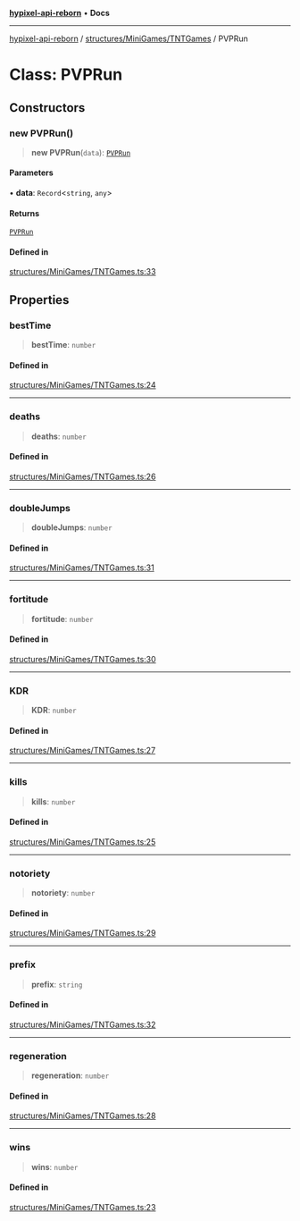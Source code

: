 [**hypixel-api-reborn**](../../../../README.md) • **Docs**

***

[hypixel-api-reborn](../../../../modules.md) / [structures/MiniGames/TNTGames](../README.md) / PVPRun

# Class: PVPRun

## Constructors

### new PVPRun()

> **new PVPRun**(`data`): [`PVPRun`](PVPRun.md)

#### Parameters

• **data**: `Record`\<`string`, `any`\>

#### Returns

[`PVPRun`](PVPRun.md)

#### Defined in

[structures/MiniGames/TNTGames.ts:33](https://github.com/Kathund/REBORN-docs-TEST/blob/226e7f6a62bb6bca87ef0828ac84e9098d59f860/src/structures/MiniGames/TNTGames.ts#L33)

## Properties

### bestTime

> **bestTime**: `number`

#### Defined in

[structures/MiniGames/TNTGames.ts:24](https://github.com/Kathund/REBORN-docs-TEST/blob/226e7f6a62bb6bca87ef0828ac84e9098d59f860/src/structures/MiniGames/TNTGames.ts#L24)

***

### deaths

> **deaths**: `number`

#### Defined in

[structures/MiniGames/TNTGames.ts:26](https://github.com/Kathund/REBORN-docs-TEST/blob/226e7f6a62bb6bca87ef0828ac84e9098d59f860/src/structures/MiniGames/TNTGames.ts#L26)

***

### doubleJumps

> **doubleJumps**: `number`

#### Defined in

[structures/MiniGames/TNTGames.ts:31](https://github.com/Kathund/REBORN-docs-TEST/blob/226e7f6a62bb6bca87ef0828ac84e9098d59f860/src/structures/MiniGames/TNTGames.ts#L31)

***

### fortitude

> **fortitude**: `number`

#### Defined in

[structures/MiniGames/TNTGames.ts:30](https://github.com/Kathund/REBORN-docs-TEST/blob/226e7f6a62bb6bca87ef0828ac84e9098d59f860/src/structures/MiniGames/TNTGames.ts#L30)

***

### KDR

> **KDR**: `number`

#### Defined in

[structures/MiniGames/TNTGames.ts:27](https://github.com/Kathund/REBORN-docs-TEST/blob/226e7f6a62bb6bca87ef0828ac84e9098d59f860/src/structures/MiniGames/TNTGames.ts#L27)

***

### kills

> **kills**: `number`

#### Defined in

[structures/MiniGames/TNTGames.ts:25](https://github.com/Kathund/REBORN-docs-TEST/blob/226e7f6a62bb6bca87ef0828ac84e9098d59f860/src/structures/MiniGames/TNTGames.ts#L25)

***

### notoriety

> **notoriety**: `number`

#### Defined in

[structures/MiniGames/TNTGames.ts:29](https://github.com/Kathund/REBORN-docs-TEST/blob/226e7f6a62bb6bca87ef0828ac84e9098d59f860/src/structures/MiniGames/TNTGames.ts#L29)

***

### prefix

> **prefix**: `string`

#### Defined in

[structures/MiniGames/TNTGames.ts:32](https://github.com/Kathund/REBORN-docs-TEST/blob/226e7f6a62bb6bca87ef0828ac84e9098d59f860/src/structures/MiniGames/TNTGames.ts#L32)

***

### regeneration

> **regeneration**: `number`

#### Defined in

[structures/MiniGames/TNTGames.ts:28](https://github.com/Kathund/REBORN-docs-TEST/blob/226e7f6a62bb6bca87ef0828ac84e9098d59f860/src/structures/MiniGames/TNTGames.ts#L28)

***

### wins

> **wins**: `number`

#### Defined in

[structures/MiniGames/TNTGames.ts:23](https://github.com/Kathund/REBORN-docs-TEST/blob/226e7f6a62bb6bca87ef0828ac84e9098d59f860/src/structures/MiniGames/TNTGames.ts#L23)
